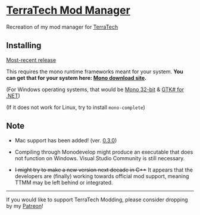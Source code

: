 # [TerraTech Mod Manager](https://forum.terratechgame.com/index.php?threads/terratech-mod-manager.17208/)
Recreation of my mod manager for [TerraTech](https://terratechgame.com)

## Installing
[Most-recent release](https://github.com/Aceba1/TerraTech-Mod-Manager-GTK/releases/latest)

This requires the mono runtime frameworks meant for your system. **You can get that for your system here: [Mono download site](https://www.mono-project.com/download/stable/).**

(For Windows operating systems, that would be [Mono 32-bit](https://download.mono-project.com/archive/6.6.0/windows-installer/mono-6.6.0.161-gtksharp-2.12.45-win32-0.msi) & [GTK# for .NET](https://xamarin.azureedge.net/GTKforWindows/Windows/gtk-sharp-2.12.45.msi))

(If it does not work for Linux, try to install `mono-complete`)

## Note

- Mac support has been added! (ver. [0.3.0](https://github.com/Aceba1/TerraTech-Mod-Manager-GTK/releases/tag/0.3.0))
- Compiling through Monodevelop might produce an executable that does not function on Windows. Visual Studio Community is still necessary.

- ~~I might try to make a new version next decade in C++~~ It appears that the developers are (finally) working towards official mod support, meaning TTMM may be left behind or integrated.

---

If you would like to support TerraTech Modding, please consider dropping by my [Patreon](https://patreon.com/aceba1)!
